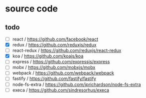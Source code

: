 # source code

## todo

- [ ] react / https://github.com/facebook/react
- [x] redux / https://github.com/reduxjs/redux
- [ ] react-redux / https://github.com/reduxjs/react-redux
- [x] koa / https://github.com/koajs/koa
- [ ] express / https://github.com/expressjs/express
- [ ] mobx / https://github.com/mobxjs/mobx
- [ ] webpack / https://github.com/webpack/webpack
- [ ] fastify / https://github.com/fastify/fastify
- [ ] node-fs-extra / https://github.com/jprichardson/node-fs-extra
- [ ] execa / https://github.com/sindresorhus/execa

